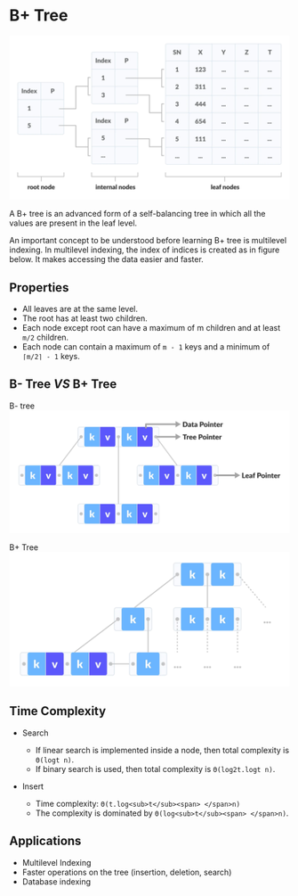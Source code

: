 # B+ Tree

![](image.webp)

A B+ tree is an advanced form of a self-balancing tree in which all the values are present in the leaf level.

An important concept to be understood before learning B+ tree is multilevel indexing. In multilevel indexing, the index of indices is created as in figure below. It makes accessing the data easier and faster.

## Properties

* All leaves are at the same level.
* The root has at least two children.
* Each node except root can have a maximum of m children and at least `m/2` children.
* Each node can contain a maximum of `m - 1` keys and a minimum of `⌈m/2⌉ - 1` keys.

## B- Tree *VS* B+ Tree

B- tree![](imgs/b-.webp)

B+ Tree ![](imgs/b+.webp)

## Time Complexity

* Search

  * If linear search is implemented inside a node, then total complexity is `Θ(logt n)`.
  * If binary search is used, then total complexity is `Θ(log2t.logt n)`.
* Insert

  * Time complexity: `Θ(t.log<sub>t</sub><span> </span>n)`
  * The complexity is dominated by `Θ(log<sub>t</sub><span> </span>n)`.

## Applications

* Multilevel Indexing
* Faster operations on the tree (insertion, deletion, search)
* Database indexing
